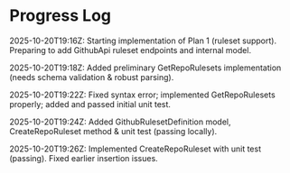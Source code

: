 # Progress Log

2025-10-20T19:16Z: Starting implementation of Plan 1 (ruleset support). Preparing to add GithubApi ruleset endpoints and internal model.


2025-10-20T19:18Z: Added preliminary GetRepoRulesets implementation (needs schema validation & robust parsing).

2025-10-20T19:22Z: Fixed syntax error; implemented GetRepoRulesets properly; added and passed initial unit test.

2025-10-20T19:24Z: Added GithubRulesetDefinition model, CreateRepoRuleset method & unit test (passing locally).

2025-10-20T19:26Z: Implemented CreateRepoRuleset with unit test (passing). Fixed earlier insertion issues.
